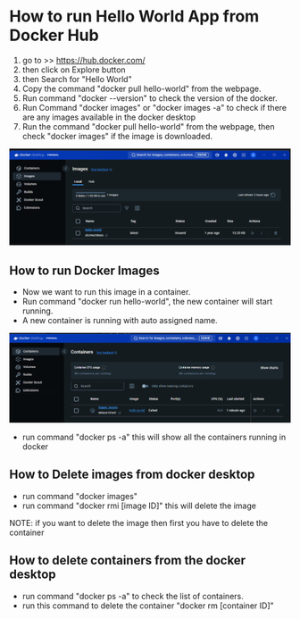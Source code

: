 # How to run Hello World App from Docker Hub

1. go to >> https://hub.docker.com/
2. then click on Explore button
3. then Search for "Hello World"
4. Copy the command "docker pull hello-world" from the webpage.
5. Run command "docker --version" to check the version of the docker.
6. Run Command "docker images" or "docker images -a" to check if there are any images available in the docker desktop
7. Run the command "docker pull hello-world" from the webpage, then check "docker images" if the image is downloaded.


![alt text](image.png)



## How to run Docker Images

* Now we want to run this image in a container.
* Run command "docker run hello-world", the new container will start running.
* A new container is running with auto assigned name.

![alt text](image-1.png)

* run command "docker ps -a" this will show all the containers running in docker 


## How to Delete images from docker desktop

* run command "docker images"
* run command "docker rmi [image ID]" this will delete the image 

NOTE: if you want to delete the image then first you have to delete the container

## How to delete containers from the docker desktop

* run command "docker ps -a" to check the list of containers.
* run this command to delete the container "docker rm [container ID]"

